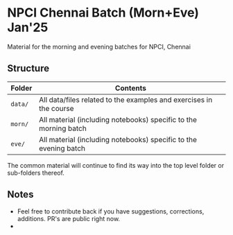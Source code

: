 # NPCI Chennai Batch (Morn+Eve) Jan'25

Material for the morning and evening batches for NPCI, Chennai


## Structure

| Folder | Contents |
|--------|----------|
| `data/` | All data/files related to the examples and exercises in the course |
| `morn/` | All material (including notebooks) specific to the morning batch |
| `eve/`  | All material (including notebooks) specific to the evening batch |

The common material will continue to find its way into the top level folder
or sub-folders thereof.


## Notes
- Feel free to contribute back if you have suggestions, corrections, additions. PR's are public right now.
-
